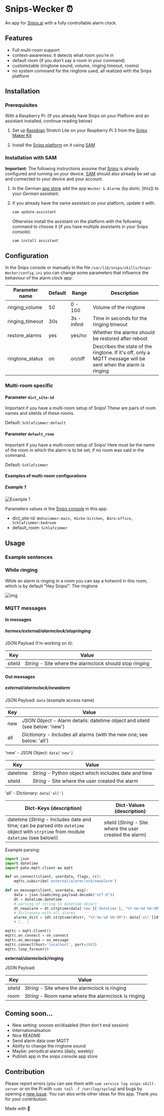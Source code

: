 # Snips-Wecker ⏰
An app for [Snips.ai](https://snips.ai/) with a fully controllable alarm clock.

## Features

- Full multi-room support
- context-awareness: it detects what room you're in
- default room (if you don't say a room in your command)
- customizable (ringtone sound, volume, ringing timeout, rooms)
- no system command for the ringtone used, all realized with the Snips platform


## Installation

### Prerequisites

With a Raspberry Pi: (If you already have Snips on your Platform and an assistant installed, continue reading below)

1. Set up [Raspbian](https://www.raspberrypi.org/downloads/raspbian/) Stretch Lite on
your Raspberry Pi 3 from the [Snips Maker Kit](https://makers.snips.ai/kit/)

2. Install the [Snips platform](https://snips.gitbook.io/documentation/snips-basics) on it
using [SAM](https://snips.gitbook.io/getting-started/installation)


### Installation with SAM

**Important:** The following instructions assume that [Snips](https://snips.gitbook.io/documentation/snips-basics) is
already configured and running on your device. [SAM](https://snips.gitbook.io/getting-started/installation) should
also already be set up and connected to your device and your account.

1. In the German [app store](https://console.snips.ai/) add the
app `Wecker & Alarme` (by domi; [this]) to
your *German* assistant.

2. If you already have the same assistant on your platform, update it with:
      ```bash
      sam update-assistant
      ```
      
   Otherwise install the assistant on the platform with the following command to
   choose it (if you have multiple assistants in your Snips console):
      ```bash
      sam install assistant
      ```
    
## Configuration

In the Snips console or manually in the file `/var/lib/snips/skills/Snips-Wecker/config.ini` you can change
some parameters that influence the behaviour of the alarm clock app:

| Parameter name | Default | Range | Description |
|----------------|---------|-------|-------------|
| ringing_volume | 50      | 0 - 100 | Volume of the ringtone |
| ringing_timeout| 30s     | 3s - infinit | Time in seconds for the ringing timeout |
| restore_alarms | yes     | yes/no | Whether the alarms should be restored after reboot |
| ringtone_status | on | on/off | Describes the state of the ringtone. If it's off, only a MQTT message will be sent when the alarm is ringing |

### Multi-room specific

#### Parameter `dict_site-id`

Important if you have a multi-room setup of Snips!
These are pairs of room names and siteIds of these rooms.

Default: `Schlafzimmer:default`

#### Parameter `default_room`

Important if you have a multi-room setup of Snips!
Here must be the name of the room in which the alarm is to be set, if no room was said in the command.

Default: `Schlafzimmer`

#### Examples of multi-room configurations

##### Example 1

![Example 1](resources/MultiroomExample1.png)

Parameters values in the [Snips console](https://console.snips.ai/) in this app:

- dict_site-id: `Wohnzimmer:main, Küche:kitchen, Büro:office, Schlafzimmer:bedroom`
- default_room: `Schlafzimmer`

## Usage

### Example sentences



### While ringing

While an alarm is ringing in a room you can say a hotword in this room, which is by default "Hey Snips!".
The ringtone

![img](resources/Snips-Alarmclock-ringing.png)

### MQTT messages

#### In messages

##### hermes/external/alarmclock/stopringing

JSON Payload (I'm working on it):

| Key | Value |
|-----|-------|
|siteId	| *String* - Site where the alarmclock should stop ringing|

#### Out messages

##### external/alarmclock/newalarm

JSON Payload: `data` (example access name)

| Key | Value |
|-----|-------|
|new|*JSON Object* - Alarm details: datetime object and siteId (see below: 'new')|
|all|*Dictionary* - Includes all alarms (with the new one; see below: 'all')|

'new' - JSON Object: `data['new']`

| Key | Value |
|-----|-------|
|datetime|*String* - Python object which includes date and time|
|siteId|*String* - Site where the user created the alarm|

'all' - Dictionary: `data['all']`

| Dict-Keys (description) | Dict-Values (description)|
|-----|-------|
|datetime (*String* - Includes date and time; can be parsed into `datetime` object with `strptime` from module `datetime` (see below))|siteId (*String* - Site where the user created the alarm)|

Example parsing:
```python
import json
import datetime
import paho.mqtt.client as mqtt

def on_connect(client, userdata, flags, rc):
    mqttc.subscribe('external/alarmclock/newalarm')
    
def on_message(client, userdata, msg):
    data = json.loads(msg.payload.decode("utf-8"))
    dt = datetime.datetime
    # parsing of string to datetime object
    dt_newalarm = dt.strptime(data['new']['datetime'], "%Y-%m-%d %H:%M")
    # dictionary with all alarms
    alarms_dict = {dt.strptime(dtstr, "%Y-%m-%d %H:%M"): data['all'][dtstr] for dtstr in data['all']}
    # [...]

mqttc = mqtt.Client()
mqttc.on_connect = on_connect
mqttc.on_message = on_message
mqttc.connect(host='localhost', port=1883)
mqttc.loop_forever()

```

**external/alarmclock/ringing**

JSON Payload:

| Key | Value |
|-----|-------|
|siteId|*String* - Site where the alarmclock is ringing|
|room|*String* - Room name where the alarmclock is ringing|

## Coming soon...
- New setting: snooze en/disabled (then don't end session)
- Internationalisation
- Nice README
- Send alarm data over MQTT
- Ability to change the ringtone sound
- Maybe: periodical alarms (daily, weekly)
- Publish app in the snips console app store


## Contribution

Please report errors (you can see them with `sam service log snips-skill-server` or on the Pi
with `sudo tail -f /var/log/syslog`) and bugs by opening
a [new issue](https://github.com/MrJohnZoidberg/Snips-Wecker/issues/new).
You can also write other ideas for this app. Thank you for your contribution.

Made with 💙
